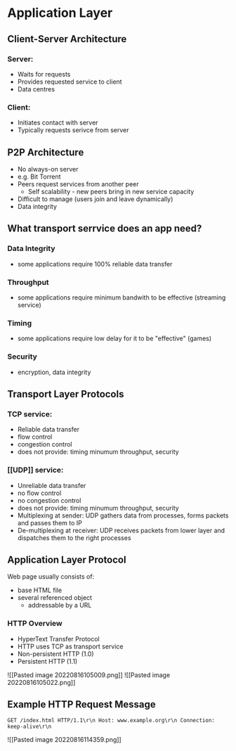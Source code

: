 # Application Layer 

## Client-Server Architecture ##
### Server: ###
- Waits for requests
- Provides requested service to client
- Data centres

### Client: ###
- Initiates contact with server
- Typically requests serivce from server

## P2P Architecture ##
- No always-on server
- e.g. Bit Torrent
- Peers request services from another peer
	- Self scalability - new peers bring in new service capacity
- Difficult to manage (users join and leave dynamically)
- Data integrity


## What transport serrvice does an app need? ##
### Data Integrity ###
- some applications require 100% reliable data transfer

### Throughput ###
- some applications require minimum bandwith to be effective (streaming service)

### Timing ###
- some applications require low delay for it to be "effective" (games)

### Security ###
- encryption, data integrity

## Transport Layer Protocols ##
### TCP service: ###
- Reliable data transfer
- flow control
- congestion control
- does not provide: timing minumum throughput, security

### [[UDP]] service: ###
- Unreliable data transfer
- no flow control
- no congestion control
- does not provide: timing minumum throughput, security
- Multiplexing at sender: UDP gathers data from processes, forms packets and passes them to IP
- De-multiplexing at receiver: UDP receives packets from lower layer and dispatches them to the right processes

## Application Layer Protocol ##
Web page usually consists of:
- base HTML file
- several referenced object
	- addressable by a URL

### HTTP Overview ###
- HyperText Transfer Protocol
- HTTP uses TCP as transport service
- Non-persistent HTTP (1.0)
- Persistent HTTP (1.1)

 ![[Pasted image 20220816105009.png]]
 ![[Pasted image 20220816105022.png]]

## Example HTTP Request Message ##
```http
GET /index.html HTTP/1.1\r\n Host: www.example.org\r\n Connection: keep-alive\r\n
```
![[Pasted image 20220816114359.png]]

